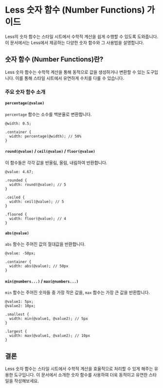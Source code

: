 # Less 숫자 함수 (Number Functions) 가이드

Less의 숫자 함수는 스타일 시트에서 수학적 계산을 쉽게 수행할 수 있도록 도와줍니다. 이 문서에서는 Less에서 제공하는 다양한 숫자 함수와 그 사용법을 설명합니다.

## 숫자 함수 (Number Functions)란?

Less 숫자 함수는 수학적 계산을 통해 동적으로 값을 생성하거나 변환할 수 있는 도구입니다. 이를 통해 스타일 시트에서 유연하게 수치를 다룰 수 있습니다.

### 주요 숫자 함수 소개

#### `percentage(@value)`

`percentage` 함수는 소수를 백분율로 변환합니다.

```
@width: 0.5;

.container {
  width: percentage(@width); // 50%
}
```

#### `round(@value)` / `ceil(@value)` / `floor(@value)`

이 함수들은 각각 값을 반올림, 올림, 내림하여 반환합니다.

```
@value: 4.67;

.rounded {
  width: round(@value); // 5
}

.ceiled {
  width: ceil(@value); // 5
}

.floored {
  width: floor(@value); // 4
}
```

#### `abs(@value)`

`abs` 함수는 주어진 값의 절대값을 반환합니다.

```
@value: -50px;

.container {
  width: abs(@value); // 50px
}
```

#### `min(@numbers...)` / `max(@numbers...)`

`min` 함수는 주어진 숫자들 중 가장 작은 값을, `max` 함수는 가장 큰 값을 반환합니다.

```
@value1: 5px;
@value2: 10px;

.smallest {
  width: min(@value1, @value2); // 5px
}

.largest {
  width: max(@value1, @value2); // 10px
}
```

## 결론

Less 숫자 함수는 스타일 시트에서 수학적 계산을 효율적으로 처리할 수 있게 해주는 유용한 도구입니다. 이 문서에서 소개한 숫자 함수를 사용하여 더욱 동적이고 유연한 스타일을 작성해보세요.
